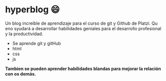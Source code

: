 # hyperblog :smile:
Un blog increíble de aprendizaje para el curso de git y Github de Platzi. Qu eno syudará a desarrollar habilidades geniales para el desarrollo profesional y la productividad.

- Se aprende git y gitHub
- html
- css
- js

**Tambien se pueden aprender habilidades blandas para mejorar la relación con os demás.**
